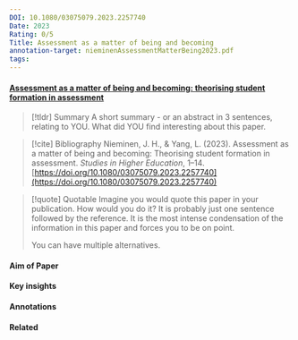 ```yaml
---
DOI: 10.1080/03075079.2023.2257740
Date: 2023
Rating: 0/5
Title: Assessment as a matter of being and becoming
annotation-target: nieminenAssessmentMatterBeing2023.pdf
tags: 
---
```



#### [Assessment as a matter of being and becoming: theorising student formation in assessment](nieminenAssessmentMatterBeing2023.pdf)


> [!tldr] Summary
> A short summary - or an abstract in 3 sentences, relating to YOU. What did YOU find interesting about this paper. 

> [!cite] Bibliography
>Nieminen, J. H., & Yang, L. (2023). Assessment as a matter of being and becoming: Theorising student formation in assessment. _Studies in Higher Education_, 1–14. [https://doi.org/10.1080/03075079.2023.2257740](https://doi.org/10.1080/03075079.2023.2257740)

> [!quote] Quotable
> Imagine you would quote this paper in your publication. How would you do it? It is probably just one sentence followed by the reference. It is the most intense condensation of the information in this paper and forces you to be on point. 
> 
> You can have multiple alternatives. 


#### Aim of Paper


#### Key insights 




#### Annotations





#### Related
